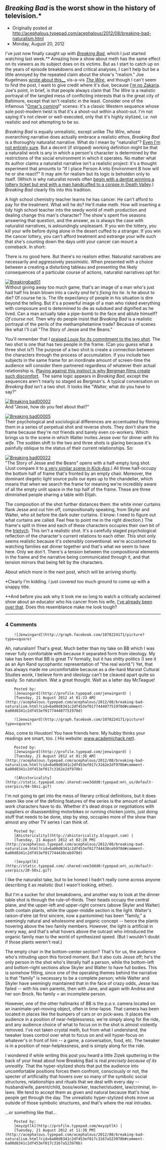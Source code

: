 ## <em>Breaking Bad</em> is the worst show in the history of television.*

 * Originally posted at http://acephalous.typepad.com/acephalous/2012/08/breaking-bad-naturalism.html
 * Monday, August 20, 2012



I've just now finally caught up with [_Breaking Bad_](http://www.amazon.com/exec/obidos/ASIN/B0060MYKYY/diesekoschmar-20), which I just started watching last week.\*\* Amazing how a show about meth has the same effect on its viewers as its subject does on its victims. But as I start to catch up on the years of episode breakdowns and critical analyses, I can't help but be a little annoyed by the repeated claim about the show's "realism." Joe Kugelmass [wrote about this__](http://kugelmass.wordpress.com/?s=the+wire#) vis-a-vis [_The Wire_](http://www.amazon.com/exec/obidos/ASIN/B005NFJAWG/diesekoschmar-20), and though I can't seem to find the post, I want to give credit where it's due, because [I'm no Zakaria](http://www.lawyersgunsmoneyblog.com/2012/08/would-someone-teach-these-people-how-to-plagiarize). Joe's point, in brief, is that people always claim that _The Wire_ is a realistic portrayal of the tangled mess of conflicting interests that is the great city of Baltimore, except that isn't realistic in the least. Consider one of the infamous "[Omar's coming](http://www.youtube.com/watch?v=ueDjiAm5rzE)!" scenes: it's a classic Western sequence whose sole post-modern twist is that it's a shoot-out within a shoot-out. I'm not saying it's not clever or well-executed, only that it's highly stylized, _i.e._ not realistic and not attempting to be so.

_Breaking Bad_ is equally unrealistic, except unlike _The Wire_, whose overarching narrative does actually embrace a realistic ethos, _Breaking Bad_ is a thoroughly naturalist narrative. What do I mean by "naturalist"? [Even I'm not entirely sure](http://acephalous.typepad.com/acephalous/2007/12/what-is-the-reg.html). But a decent (if stripped) working definition might be that a naturalist work is any in which a person's character is determined by the restrictions of the social environment in which it operates. No matter what its author claims a naturalist narrative isn't a realistic project: it's a thought experiment that amounts to "If I place Person A into Environment B how will he or she react?" It may aim for realism but its logic is beholden only to itself. (Which is why naturalist novels often [begin with a dentist winning a lottery ticket but end with a man handcuffed to a corpse in Death Valley](http://www.amazon.com/exec/obidos/ASIN/0393970132/diesekoschmar-20).) _Breaking Bad_ clearly fits into this tradition.

A high school chemistry teacher learns he has cancer. He can't afford to pay for the treatment. What will he do? He'll make meth. How will inserting a tidy high school teacher into the seedy world of meth production and dealing change this man's character? The show's spent five seasons answering that question, and the answer, as is always the case with naturalist narratives, is astoundingly unpleasant. If you win the lottery, you kill your wife before dying alone in the desert cuffed to a stranger. If you win the cancer lottery, you can't afford treatment and estrange your wife such that she's counting down the days until your cancer can mount a comeback. In short:

There is no good here. But there's no realism either. Naturalist narratives are necessarily and aggressively pessimistic. When presented with a choice between a creating a disturbing tableau and presenting the likely consequences of a particular course of actions, naturalist narratives opt for:

[![Breakingbad01](http://acephalous.typepad.com/.a/6a00d8341c2df453ef0177443f019e970d-500wi "Breakingbad01")](http://acephalous.typepad.com/.a/6a00d8341c2df453ef0177443f019e970d-popup)  
Without giving away too much game, that's an image of a man who's just had half his brain blown into a cavity _and he's fixing his tie_. Is he about to die? Of course he is. The life expectancy of people in his situation is dire beyond the telling. But it's a powerful image of a man who risked everything with composure and is determined to die as subdued and dignified as he lived. Can a man actually take a pipe-bomb to the face and ablute himself? _Of course not_. Then why do people insist that _Breaking Bad_ is a realistic portrayal of the perils of the methamphetamine trade? Because of scenes like what I'll call "The Story of Jesse and the Beans."

You'll remember that I [praised _Louie_ for its commitment to the two shot](http://www.lawyersgunsmoneyblog.com/2012/07/walking-and-talking-with-louie-and-liz). The two shot is one that has two people in the frame. (Can you guess what a three shot is?) The purpose of a two shot is create a connection between the characters through the process of accumulation. If you include two subjects in the same frame for an inordinate amount of screen-time the audience will consider them partnered regardless of whatever their actual relationship is. [Playing against this instinct is why Bergman films create such discomfort](acephalous.typepad.com/acephalous/2012/02/doctor-who-vincent-and-the-doctor.html).  The same logic appears in _Breaking Bad_, except the sequences aren't nearly so staged as Bergman's. A typical conversation on _Breaking Bad_ isn't a two shot. It looks like "Walter, what do you have to say?"

[![Breaking bad00002](http://acephalous.typepad.com/.a/6a00d8341c2df453ef017c31617a04970b-500wi "Breaking bad00002")](http://acephalous.typepad.com/.a/6a00d8341c2df453ef017c31617a04970b-popup)  
And "Jesse, how do you feel about that?"

[![Breaking bad00005](http://acephalous.typepad.com/.a/6a00d8341c2df453ef0177443f1132970d-500wi "Breaking bad00005")](http://acephalous.typepad.com/.a/6a00d8341c2df453ef0177443f1132970d-popup)  
Their psychological and sociological differences are accentuated by filming them in a series of perpetual shot and reverse shots. They don't share the frame because they're not friends and barely even co-workers. Which brings us to the scene in which Walter invites Jesse over for dinner _with his wife._ The sudden shift to the two and three shots is glaring because it's painfully oblique to the status of their current relationships. So:

[![Breaking bad00022](http://acephalous.typepad.com/.a/6a00d8341c2df453ef017c31617d15970b-500wi "Breaking bad00022")](http://acephalous.typepad.com/.a/6a00d8341c2df453ef017c31617d15970b-popup)  
"The Story of Jesse and the Beans" opens with a half-empty long shot. (Just compare it to [a very similar scene in _Kick-Ass_](http://acephalous.typepad.com/acephalous/2010/11/kick-ass-millar-.html).) All three half-occupy the bottom half of frame that's fronted by an empty chair. Moreover, the dominant diegetic light source pulls our eyes up to the chandelier, which means that when we search the frame for meaning we're incredibly aware of all the empty unlit space in the top half of the frame. These are three diminished people sharing a table with Elijah.

The composition of the shot further distances them: the white inner curtains flank Jesse and cut him off, compositionally speaking, from Skyler and Walter, who sit before the dark outer curtains. (I know: I need to figure out what curtains are called. Feel free to point me in the right direction.) The frame's split in three and each of these characters occupies their own bit of the [triptych](http://en.wikipedia.org/wiki/Triptych). This isn't a realistic shot. It's a carefully staged psychological reflection of the character's current relations to each other. This shot only seems realistic because it's ostensibly conventional: we're accustomed to watching families eat dinner together and that's what we seem to have here. Only we don't. There's a tension between the compositional elements in the frame and the narrative being communicated through it, and that tension mirrors that being felt by the characters.

About which more in the next post, which will be arriving shortly.

\*Clearly I'm kidding. I just covered too much ground to come up with a snappy title.

\*\*And before you ask why it took me so long to watch a critically  acclaimed show about an educator who his cancer from his wife, [I've already been over that](http://acephalous.typepad.com/acephalous/2007/12/how-sek-hid-can.html). Does this resemblance make me look tough?

		

* * *

### 4 Comments 

		

                
[]()

	

		![Jenwingard](http://graph.facebook.com/1078224171/picture?type=square)
	

	

		

Ah, naturalism! That's great. Much better than my take on BB which I was never fully comfortable with because it separated form from ideology. My take has been that BB is great TV formally, but it has shitty politics (I see it as an Ayn Rand sycophantic representation of "the real world.") Yet, that has always made me uncomfortable because as a die-hard Marxist Cultural Studies wonk, I believe form and ideology can't be cleaved apart quite so easily. So naturalism. Wat a great thought. Walt as a latter day McTeague!

	

		Posted by:
		[Jenwingard](http://profile.typepad.com/jenwingard) |
		[Tuesday, 21 August 2012 at 01:33 AM](http://acephalous.typepad.com/acephalous/2012/08/breaking-bad-naturalism.html?cid=6a00d8341c2df453ef017744407751970d#comment-6a00d8341c2df453ef017744407751970d)

[]()

	

		![Jenwingard](http://graph.facebook.com/1078224171/picture?type=square)
	

	

		

Also, come to Houston! You have friends here. My hubby thinks your readings are smart, too. ( His website: www.academichack.net).

	

		Posted by:
		[Jenwingard](http://profile.typepad.com/jenwingard) |
		[Tuesday, 21 August 2012 at 01:36 AM](http://acephalous.typepad.com/acephalous/2012/08/breaking-bad-naturalism.html?cid=6a00d8341c2df453ef017c3162e2df970b#comment-6a00d8341c2df453ef017c3162e2df970b)

[]()

	

		![Ahistoricality](http://static.typepad.com/.shared:vee3ddd0:typepad:en\_us/default-userpics/04-50si.gif)
	

	

		

I'm not going to get into the mess of literary critical definitions, but it does seem like one of the defining features of the series is the amount of actual _work_ characters have to do. Whether it's dead drops or negotiations with suppliers or disassembling motorbikes or running chicken joints, just doing stuff that needs to be done, step by step, occupies more of the show than almost any other TV series I can think of. 

	

		Posted by:
		[Ahistoricality](http://ahistoricality.blogspot.com) |
		[Tuesday, 21 August 2012 at 02:20 PM](http://acephalous.typepad.com/acephalous/2012/08/breaking-bad-naturalism.html?cid=6a00d8341c2df453ef017744430ceb970d#comment-6a00d8341c2df453ef017744430ceb970d)

[]()

	

		![mxyzptlk](http://static.typepad.com/.shared:vee3ddd0:typepad:en\_us/default-userpics/20-50si.gif)
	

	

		

I like the naturalist take, but to be honest I hadn't really come across anyone describing it as realistic (but I wasn't looking, either).

But I'm a sucker for shot breakdowns, and another way to look at the dinner table shot is through the rule-of-thirds. Their heads occupy the central plane, and the upper-left and upper-right corners (above Skyler and Walter) both contain plants, while the upper-middle section is the light. Walter's raison-d'etre (at first sincere, now a pantomime) has been "family," a seemingly natural and wholesome and organic concept -- hence the plants hovering above the two family members. However, the light is artificial in every way, and that's what hovers above the outcast who introduced the organic family man to the world of synthesized speed. (But I wouldn't doubt if those plants weren't real.) 

The empty chair in the bottom-center section? That's for us, the audience who's intruding upon this forced moment. But it also cuts Jesse off; he's the only person in the shot who's literally half a person, while the bottom-left and bottom-right sections allow Skyler and Walter to have full bodies. This is somehow fitting, since one of the operating themes behind the narrative is that "family" is necessary to be a complete person; while Walter and Skyler have seemingly maintained that in the face of crazy odds, Jesse has failed -- with his own parents, then with Jane, and again with Andrea and her son Brock. No family = an incomplete person.

However, one of the other hallmarks of BB is the p.o.v. camera located on an inanimate-yet-moving object, often in time-lapse. That camera has been located in places like the bumpers of cars or on pick-axes. It places the audience in a position of near-helplessness; we're simply along for the ride, and any audience choice of what to focus on in the shot is almost violently removed. I've not taken crystal meth, but from what I understand, the tweaker loses control over what to focus on and will hyper-focus on whatever's in front of him -- a game, a conversation, food, etc. The tweaker is in a position of near-helplessness, and is simply along for the ride.

I wondered if while writing this post you heard a little Zizek sputtering in the back of your head about how Breaking Bad is real _precisely because of its unreality_. That the hyper-stylized shots that put the audience into uncomfortable positions forces them confront, consciously or not, the specter of artificiality that hovers over so many of the symbolic social structures, relationships and rituals that we deal with every day -- husband/wife, parent/child, boss/worker, teacher/student, law/criminal, in-laws. We tend to accept them as given and natural because that's how people get through the day. The unrealistic hyper-stylized shots move us outside of those symbolic structures, and that's where the real intrudes. 

...or something like that...

	

		Posted by:
		[mxyzptlk](http://profile.typepad.com/mxyzptlk) |
		[Tuesday, 21 August 2012 at 11:38 PM](http://acephalous.typepad.com/acephalous/2012/08/breaking-bad-naturalism.html?cid=6a00d8341c2df453ef017c3167a523970b#comment-6a00d8341c2df453ef017c3167a523970b)

		

        